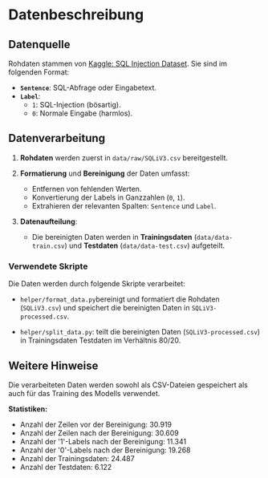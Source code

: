# Datenbeschreibung## DatenquelleRohdaten stammen von [Kaggle: SQL Injection Dataset](https://www.kaggle.com/datasets/syedsaqlainhussain/sql-injection-dataset).Sie sind im folgenden Format:- **`Sentence`**: SQL-Abfrage oder Eingabetext.- **`Label`**:    - `1`: SQL-Injection (bösartig).    - `0`: Normale Eingabe (harmlos).## Datenverarbeitung1. **Rohdaten** werden zuerst in `data/raw/SQLiV3.csv` bereitgestellt.2. **Formatierung** und **Bereinigung** der Daten umfasst:    - Entfernen von fehlenden Werten.    - Konvertierung der Labels in Ganzzahlen (`0`, `1`).    - Extrahieren der relevanten Spalten: `Sentence` und `Label`.3. **Datenaufteilung**:    - Die bereinigten Daten werden in **Trainingsdaten** (`data/data-train.csv`) und **Testdaten** (`data/data-test.csv`) aufgeteilt.### Verwendete SkripteDie Daten werden durch folgende Skripte verarbeitet:* `helper/format_data.py`bereinigt und formatiert die Rohdaten (`SQLiV3.csv`) und speichert die bereinigten Daten in `SQLiV3-processed.csv`.* `helper/split_data.py`: teilt die bereinigten Daten (`SQLiV3-processed.csv`) in Trainingsdaten Testdaten im Verhältnis 80/20.## Weitere HinweiseDie verarbeiteten Daten werden sowohl als CSV-Dateien gespeichert als auch für das Training des Modells verwendet.**Statistiken:**- Anzahl der Zeilen vor der Bereinigung: 30.919- Anzahl der Zeilen nach der Bereinigung: 30.609- Anzahl der '1'-Labels nach der Bereinigung: 11.341- Anzahl der '0'-Labels nach der Bereinigung: 19.268 - Anzahl der Trainingsdaten: 24.487- Anzahl der Testdaten: 6.122